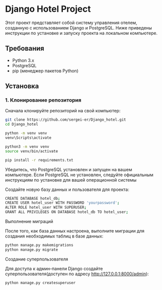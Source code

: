 # Django Hotel Project

Этот проект представляет собой систему управления отелем, созданную с использованием Django и PostgreSQL. Ниже приведены инструкции по установке и запуску проекта на локальном компьютере.

## Требования

- Python 3.x
- PostgreSQL
- pip (менеджер пакетов Python)

## Установка

### 1. Клонирование репозитория

Сначала клонируйте репозиторий на свой компьютер:

```bash
git clone https://github.com/sergei-er/Django_hotel.git
cd Django_hotel

python -m venv venv
venv\Scripts\activate

python3 -m venv venv
source venv/bin/activate

pip install -r requirements.txt
```
Убедитесь, что PostgreSQL установлен и запущен на вашем компьютере. Если PostgreSQL не установлен, следуйте официальным инструкциям по установке для вашей операционной системы

Создайте новую базу данных и пользователя для проекта:
```bash
CREATE DATABASE hotel_db;
CREATE USER hotel_user WITH PASSWORD 'yourpassword';
ALTER ROLE hotel_user WITH SUPERUSER;
GRANT ALL PRIVILEGES ON DATABASE hotel_db TO hotel_user;
```
Выполнение миграций

После того, как база данных настроена, выполните миграции для создания необходимых таблиц в базе данных:

```bash
python manage.py makemigrations
python manage.py migrate
```
Создание суперпользователя

Для доступа к админ-панели Django создайте суперпользователя(доступен по адресу http://127.0.0.1:8000/admin):
```bash
python manage.py createsuperuser
```

